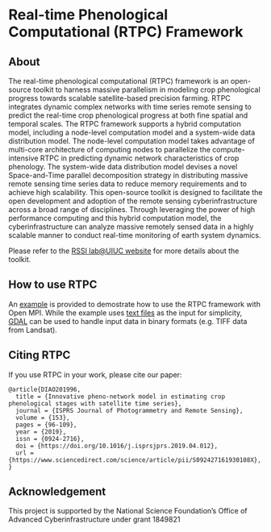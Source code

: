 # Real-time Phenological Computational (RTPC) Framework
## About
The real-time phenological computational (RTPC) framework is an open-source toolkit to harness massive parallelism in modeling crop phenological progress towards scalable satellite-based precision farming. RTPC integrates dynamic complex networks with time series remote sensing to predict the real-time crop phenological progress at both fine spatial and temporal scales. The RTPC framework supports a hybrid computation model, including a node-level computation model and a system-wide data distribution model. The node-level computation model takes advantage of multi-core architecture of computing nodes to parallelize the compute-intensive RTPC in predicting dynamic network characteristics of crop phenology. The system-wide data distribution model devises a novel Space-and-Time parallel decomposition strategy in distributing massive remote sensing time series data to reduce memory requirements and to achieve high scalability. This open-source toolkit is designed to facilitate the open development and adoption of the remote sensing cyberinfrastructure across a broad range of disciplines. Through leveraging the power of high performance computing and this hybrid computation model, the cyberinfrastructure can analyze massive remotely sensed data in a highly scalable manner to conduct real-time monitoring of earth system dynamics.

Please refer to the [RSSI lab@UIUC website](https://diaorssilab.web.illinois.edu/nsf-crii-oac-project/) for more details about the toolkit.

## How to use RTPC
An [example](./Pheno.cpp) is provided to demostrate how to use the RTPC framework with Open MPI. While the example uses [text files](./test_data/) as the input for simplicity, [GDAL](https://gdal.org/) can be used to handle input data in binary formats (e.g. TIFF data from Landsat). 

## Citing RTPC
If you use RTPC in your work,  please cite our paper:

```
@article{DIAO201996,
  title = {Innovative pheno-network model in estimating crop phenological stages with satellite time series},
  journal = {ISPRS Journal of Photogrammetry and Remote Sensing},
  volume = {153},
  pages = {96-109},
  year = {2019},
  issn = {0924-2716},
  doi = {https://doi.org/10.1016/j.isprsjprs.2019.04.012},
  url = {https://www.sciencedirect.com/science/article/pii/S092427161930108X},
}
```

## Acknowledgement
This project is supported by the National Science Foundation’s Office of Advanced Cyberinfrastructure under grant 1849821
